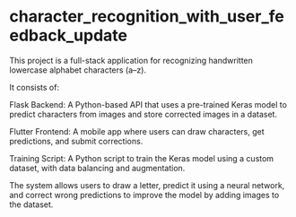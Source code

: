 # character_recognition_with_user_feedback_update

This project is a full-stack application for recognizing handwritten lowercase alphabet characters (a–z). 

It consists of:

Flask Backend: A Python-based API that uses a pre-trained Keras model to predict characters from images and store corrected images in a dataset.

Flutter Frontend: A mobile app where users can draw characters, get predictions, and submit corrections.

Training Script: A Python script to train the Keras model using a custom dataset, with data balancing and augmentation.

The system allows users to draw a letter, predict it using a neural network, and correct wrong predictions to improve the model by adding images to the dataset.
